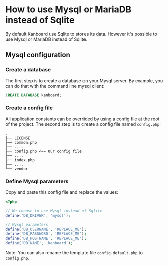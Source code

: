 How to use Mysql or MariaDB instead of Sqlite
=============================================

By default Kanboard use Sqlite to stores its data.
However it's possible to use Mysql or MariaDB instead of Sqlite.

Mysql configuration
-------------------

### Create a database

The first step is to create a database on your Mysql server.
By example, you can do that with the command line mysql client:

```sql
CREATE DATABASE kanboard;
```

### Create a config file

All application constants can be overrided by using a config file at the root of the project.
The second step is to create a config file named `config.php`:

```
.
├── LICENSE
├── common.php
├── ....
├── config.php <== Our config file
├── ....
├── index.php
├── ....
└── vendor
```

### Define Mysql parameters

Copy and paste this config file and replace the values:

```php
<?php

// We choose to use Mysql instead of Sqlite
define('DB_DRIVER', 'mysql');

// Mysql parameters
define('DB_USERNAME', 'REPLACE_ME');
define('DB_PASSWORD', 'REPLACE_ME');
define('DB_HOSTNAME', 'REPLACE_ME');
define('DB_NAME', 'kanboard');
```

Note: You can also rename the template file `config.default.php` to `config.php`.
